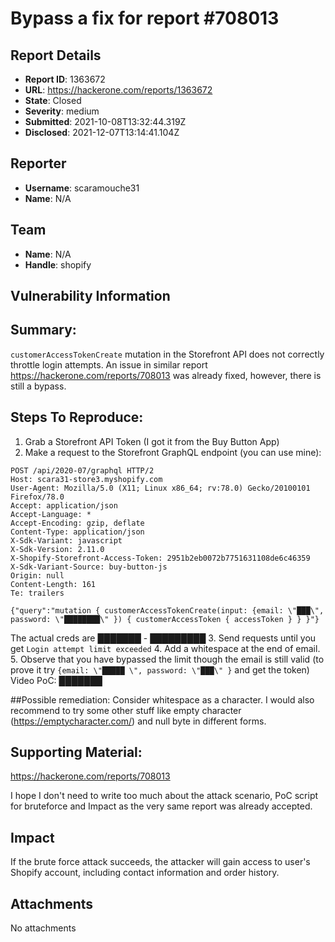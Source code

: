 # Bypass a fix for report #708013

## Report Details
- **Report ID**: 1363672
- **URL**: https://hackerone.com/reports/1363672
- **State**: Closed
- **Severity**: medium
- **Submitted**: 2021-10-08T13:32:44.319Z
- **Disclosed**: 2021-12-07T13:14:41.104Z

## Reporter
- **Username**: scaramouche31
- **Name**: N/A

## Team
- **Name**: N/A
- **Handle**: shopify

## Vulnerability Information
## Summary:
`customerAccessTokenCreate` mutation in the Storefront API does not correctly throttle login attempts. An issue in similar report https://hackerone.com/reports/708013 was already fixed, however, there is still a bypass.

## Steps To Reproduce:
1. Grab a Storefront  API Token (I got it from the Buy Button App)
2. Make a request to the Storefront GraphQL endpoint (you can use mine):
```
POST /api/2020-07/graphql HTTP/2
Host: scara31-store3.myshopify.com
User-Agent: Mozilla/5.0 (X11; Linux x86_64; rv:78.0) Gecko/20100101 Firefox/78.0
Accept: application/json
Accept-Language: *
Accept-Encoding: gzip, deflate
Content-Type: application/json
X-Sdk-Variant: javascript
X-Sdk-Version: 2.11.0
X-Shopify-Storefront-Access-Token: 2951b2eb0072b7751631108de6c46359
X-Sdk-Variant-Source: buy-button-js
Origin: null
Content-Length: 161
Te: trailers

{"query":"mutation { customerAccessTokenCreate(input: {email: \"███\", password: \"████████\" }) { customerAccessToken { accessToken } } }"}
```
The actual creds are ███████ - █████████
3. Send requests until you get `Login attempt limit exceeded`
4. Add a whitespace at the end of email.
5. Observe that you have bypassed the limit though the email is still valid (to prove it try `{email: \"█████ \", password: \"███\" }` and get the token)
Video PoC:
███████

##Possible remediation:
Consider whitespace as a character. I would also recommend to try some other stuff like empty character (https://emptycharacter.com/) and null byte in different forms.

## Supporting Material:
https://hackerone.com/reports/708013

I hope I don't need to write too much about the attack scenario, PoC script for bruteforce and Impact as the very same report was already accepted.

## Impact

If the brute force attack succeeds, the attacker will gain access to user's Shopify account, including contact information and order history.

## Attachments
No attachments
